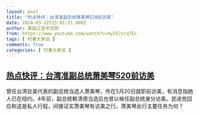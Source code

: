 ```yaml
---
layout: post
title: "热点快评：台湾准副总统萧美琴520前访美"
date: 2024-03-12T15:01:21.000Z
author: 美国之音中文网
from: https://www.youtube.com/watch?v=9y2S7zrqTEc
tags: [ 时事大家谈 ]
comments: True
categories: [ 时事大家谈 ]
---
```

<!--1710255681000-->
[热点快评：台湾准副总统萧美琴520前访美](https://www.youtube.com/watch?v=9y2S7zrqTEc)
------

<div>
曾任台湾驻美代表的副总统当选人萧美琴，传在5月20日就职前访美，有消息指她人已在纽约。4年前，副总统赖清德当选后也曾以候任副总统身分访美。民进党回应称这是私人行程，间接证实萧美琴有访美之行。萧美琴此行主要任务为何？
</div>
